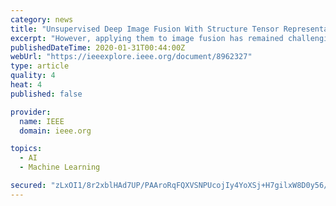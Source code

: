 ```yaml
---
category: news
title: "Unsupervised Deep Image Fusion With Structure Tensor Representations"
excerpt: "However, applying them to image fusion has remained challenging due to the lack of the labelled data for supervised learning. This paper introduces a deep image fusion network (DIF-Net), an unsupervised deep learning framework for image fusion. The DIF-Net parameterizes the entire processes of image fusion, comprising of feature extraction ..."
publishedDateTime: 2020-01-31T00:44:00Z
webUrl: "https://ieeexplore.ieee.org/document/8962327"
type: article
quality: 4
heat: 4
published: false

provider:
  name: IEEE
  domain: ieee.org

topics:
  - AI
  - Machine Learning

secured: "zLxOI1/8r2xblHAd7UP/PAAroRqFQXVSNPUcojIy4YoXSj+H7gilxW8D0y56/GJjwqculDNK0GS8/iDexT4tx2576CW3tVmE79nPMSAs+OJqkiOfT4VBIsRRCqJt8r34ZpNeK17barP1XhyE69X7D5x0JNmP1mOeMTsbney2Q4dwYt4TH+HbKoCAKQxl8Bf6HOG2EYwUhYi+qyK3lhSHnV3bg0lVliHqFe5idh6Kc2Zu5DAvhkyf7vwzFfNkGCrNSyMriSQ/IE5swB0gb18jzvdLPHGlVTUOUD4h3+9ER3otx36yWZNI4qlCJ+oKqwml;ec5STuuYsh9E6ANF/bG+Aw=="
---
```


